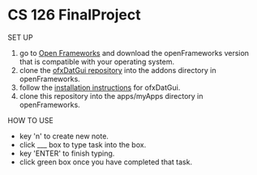 # CS 126 FinalProject

SET UP
1. go to [Open Frameworks](http://openframeworks.cc/download/) and download the openFrameworks
version that is compatible with your operating system.
2. clone the [ofxDatGui repository](git@github.com:braitsch/ofxDatGui.git)
into the addons directory in openFrameworks.
3. follow the [installation instructions](http://braitsch.github.io/ofxDatGui/index.html#installation)
for ofxDatGui.
4. clone this repository into the apps/myApps directory in openFrameworks.

HOW TO USE
* key 'n' to create new note.
* click ___ box to type task into the box.
* key 'ENTER' to finish typing.
* click green box once you have completed that task.
